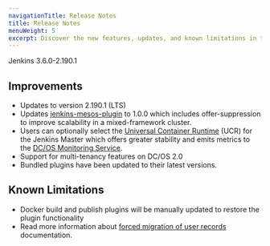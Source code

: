 ```yaml
---
navigationTitle: Release Notes
title: Release Notes
menuWeight: 5
excerpt: Discover the new features, updates, and known limitations in this release of the Jenkins Service
--- 
```


Jenkins 3.6.0-2.190.1

## Improvements
- Updates to version 2.190.1 (LTS)
- Updates [jenkins-mesos-plugin](https://github.com/jenkinsci/mesos-plugin) to 1.0.0 which includes offer-suppression to improve scalability in a mixed-framework cluster.
- Users can optionally select the [Universal Container Runtime](https://docs.d2iq.com/mesosphere/dcos/latest/deploying-services/containerizers/ucr) (UCR) for the Jenkins Master which offers greater stability and emits metrics to the [DC/OS Monitoring Service](https://docs.d2iq.com/mesosphere/dcos/services/dcos-monitoring/latest/).
- Support for multi-tenancy features on DC/OS 2.0
- Bundled plugins have been updated to their latest versions.


## Known Limitations
- Docker build and publish plugins will be manually updated to restore the plugin functionality
- Read more information about [forced migration of user records](https://jenkins.io/security/advisory/2018-12-05/#SECURITY-1072) documentation.


<!-- This source repo for this topic is located on https://github.com/mesosphere/dcos-jenkins-service -->
